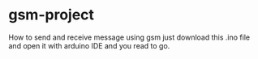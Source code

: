 # gsm-project
How to send and receive message using gsm
just download this .ino file and open it with arduino IDE and you read to go.
